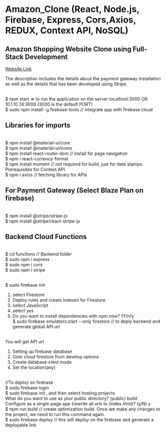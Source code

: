 # Amazon_Clone (React, Node.js, Firebase, Express, Cors,Axios, REDUX, Context API, NoSQL)
## Amazon Shopping Website Clone using Full-Stack Development
[Website Link](https://clone-23ff5.web.app/login)

The description includes the details about the payment gateway installation as well as the details that has been developed using Stripe. 

<br/> $ npm start => to run the application on the server localhost:3000 OR 10.1.10.74:3000 (3000 is the default PORT)
<br/> $ sudo npm install -g firebase-tools // integrate app with firebase cloud

## Libraries for imports
<br/> $ npm install @material-ui/core
<br/> $ npm install @material-ui/icons
<br/> $ npm install react-router-dom // install for page navigation
<br/> $ npm i react-currency-format
<br/> $ npm install moment // not required for build, just for date stamps. Prerequisites for Context API
<br/> $ npm i axios // fetching library for APIs

## For Payment Gateway (Select Blaze Plan on firebase)
<br/> $ npm install @stripe/stripe-js
<br/> $ npm install @stripe/react-stripe-js

## Backend Cloud Functions
<br/> $ cd functions // Backend folder
<br/> $ sudo npm i express
<br/> $ sudo npm i cors
<br/> $ sudo npm i stripe

<br/> $ sudo firebase init
1. select Firestore
1. Deploy rules and create indexes for Firestore
1. select JavaScript
1. select yes
1. Do you want to install dependencies with npm now? (Y/n)y
<br/> $ sudo firebase emulators:start --only firestore // to deply backend and generate global API url

<br/> You will get API url 

1. Setting up firebase database
1. Goto cloud firestore from develop options
1. Create database->test mode
1. Set the location(any)


<br/> //To deploy on firebase
<br/> $ sudo firebase login
<br/> $ sudo firebase init , and then select hosting projects
<br/> What do you want to use as your public directory? (public) build
<br/> Configure as a single-page app (rewrite all urls to /index.html)? (y/N) y
<br/> $ npm run build // create optimization build. Once we make any changes to the project, we need to run this command again.
<br/> $ sudo firebase deploy // this will deploy on the firebase and generate a deployable link
